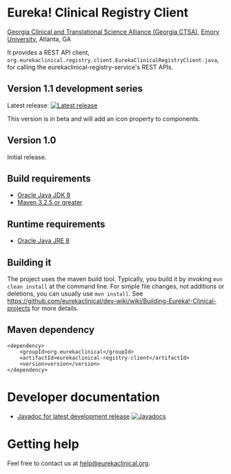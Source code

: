 # Eureka! Clinical Registry Client
[Georgia Clinical and Translational Science Alliance (Georgia CTSA)](http://www.georgiactsa.org), [Emory University](http://www.emory.edu), Atlanta, GA

It provides a REST API client, `org.eurekaclinical.registry.client.EurekaClinicalRegistryClient.java`, for calling the eurekaclinical-registry-service's REST APIs.

## Version 1.1 development series
Latest release: [![Latest release](https://maven-badges.herokuapp.com/maven-central/org.eurekaclinical/eurekaclinical-registry-client/badge.svg)](https://maven-badges.herokuapp.com/maven-central/org.eurekaclinical/eurekaclinical-registry-client)

This version is in beta and will add an icon property to components.

## Version 1.0
Initial release.

## Build requirements

* [Oracle Java JDK 8](http://www.oracle.com/technetwork/java/javase/overview/index.html)
* [Maven 3.2.5 or greater](https://maven.apache.org)

## Runtime requirements

* [Oracle Java JRE 8](http://www.oracle.com/technetwork/java/javase/overview/index.html)

## Building it

The project uses the maven build tool. Typically, you build it by invoking `mvn clean install` at the command line. For simple file changes, not additions or deletions, you can usually use `mvn install`. See https://github.com/eurekaclinical/dev-wiki/wiki/Building-Eureka!-Clinical-projects for more details.

## Maven dependency

```
<dependency>
    <groupId>org.eurekaclinical</groupId>
    <artifactId>eurekaclinical-registry-client</artifactId>
    <version>version</version>
</dependency>
```
# Developer documentation

* [Javadoc for latest development release](http://javadoc.io/doc/org.eurekaclinical/eurekaclinical-registry-client) [![Javadocs](http://javadoc.io/badge/org.eurekaclinical/eurekaclinical-registry-client.svg)](http://javadoc.io/doc/org.eurekaclinical/eurekaclinical-registry-client)

# Getting help

Feel free to contact us at help@eurekaclinical.org.
